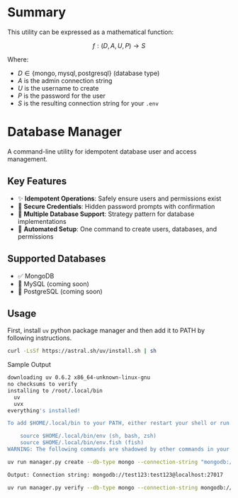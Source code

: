 # Summary
This utility can be expressed as a mathematical function:

$$f: (D, A, U, P) \rightarrow S$$

Where:
- $D \in \{\text{mongo}, \text{mysql}, \text{postgresql}\}$ (database type)
- $A$ is the admin connection string
- $U$ is the username to create
- $P$ is the password for the user
- $S$ is the resulting connection string for your `.env`

# Database Manager

A command-line utility for idempotent database user and access management.

## Key Features

- ✨ **Idempotent Operations**: Safely ensure users and permissions exist
- 🔐 **Secure Credentials**: Hidden password prompts with confirmation
- 🔄 **Multiple Database Support**: Strategy pattern for database implementations
- 🤖 **Automated Setup**: One command to create users, databases, and permissions

## Supported Databases

- ✅ MongoDB
- 🔄 MySQL (coming soon)
- 🔄 PostgreSQL (coming soon)

## Usage

First, install `uv` python package manager and then add it to PATH by following instructions.

```bash
curl -LsSf https://astral.sh/uv/install.sh | sh
```

Sample Output
```bash
downloading uv 0.6.2 x86_64-unknown-linux-gnu
no checksums to verify
installing to /root/.local/bin
  uv
  uvx
everything's installed!

To add $HOME/.local/bin to your PATH, either restart your shell or run:

    source $HOME/.local/bin/env (sh, bash, zsh)
    source $HOME/.local/bin/env.fish (fish)
WARNING: The following commands are shadowed by other commands in your PATH: uv uvx
```

```bash
uv run manager.py create --db-type mongo --connection-string "mongodb://root:root@localhost/" --username test123 --password test123

Output: Connection string: mongodb://test123:test123@localhost:27017
```

```bash
uv run manager.py verify --db-type mongo --connection-string mongodb://test123:test123@localhost:27017
```